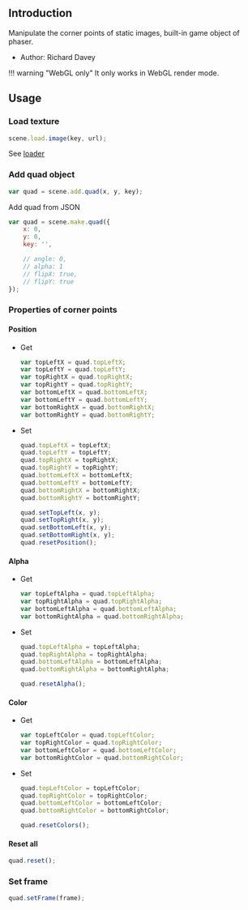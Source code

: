 ## Introduction

Manipulate the corner points of static images, built-in game object of phaser.

- Author: Richard Davey

!!! warning "WebGL only"
    It only works in WebGL render mode.

## Usage

### Load texture

```javascript
scene.load.image(key, url);
```

See [loader](loader.md#image)

### Add quad object

```javascript
var quad = scene.add.quad(x, y, key);
```

Add quad from JSON

```javascript
var quad = scene.make.quad({
    x: 0,
    y: 0,
    key: '',

    // angle: 0,
    // alpha: 1
    // flipX: true,
    // flipY: true
});
```

### Properties of corner points

#### Position

- Get
    ```javascript
    var topLeftX = quad.topLeftX;
    var topLeftY = quad.topLeftY;
    var topRightX = quad.topRightX;
    var topRightY = quad.topRightY;
    var bottomLeftX = quad.bottomLeftX;
    var bottomLeftY = quad.bottomLeftY;
    var bottomRightX = quad.bottomRightX;
    var bottomRightY = quad.bottomRightY;    
    ```
- Set
    ```javascript
    quad.topLeftX = topLeftX;
    quad.topLeftY = topLeftY;
    quad.topRightX = topRightX;
    quad.topRightY = topRightY;
    quad.bottomLeftX = bottomLeftX;
    quad.bottomLeftY = bottomLeftY;
    quad.bottomRightX = bottomRightX;
    quad.bottomRightY = bottomRightY;

    quad.setTopLeft(x, y);
    quad.setTopRight(x, y);
    quad.setBottomLeft(x, y);
    quad.setBottomRight(x, y);    
    quad.resetPosition();
    ```
    
#### Alpha

- Get
    ```javascript
    var topLeftAlpha = quad.topLeftAlpha;
    var topRightAlpha = quad.topRightAlpha;
    var bottomLeftAlpha = quad.bottomLeftAlpha;
    var bottomRightAlpha = quad.bottomRightAlpha;
    ```
- Set
    ```javascript
    quad.topLeftAlpha = topLeftAlpha;
    quad.topRightAlpha = topRightAlpha;
    quad.bottomLeftAlpha = bottomLeftAlpha;
    quad.bottomRightAlpha = bottomRightAlpha;

    quad.resetAlpha();
    ```

#### Color

- Get
    ```javascript
    var topLeftColor = quad.topLeftColor;
    var topRightColor = quad.topRightColor;
    var bottomLeftColor = quad.bottomLeftColor;
    var bottomRightColor = quad.bottomRightColor;
    ```
- Set
    ```javascript
    quad.topLeftColor = topLeftColor;
    quad.topRightColor = topRightColor;
    quad.bottomLeftColor = bottomLeftColor;
    quad.bottomRightColor = bottomRightColor;

    quad.resetColors();
    ```

#### Reset all

```javascript
quad.reset();
```

### Set frame

```javascript
quad.setFrame(frame);
```